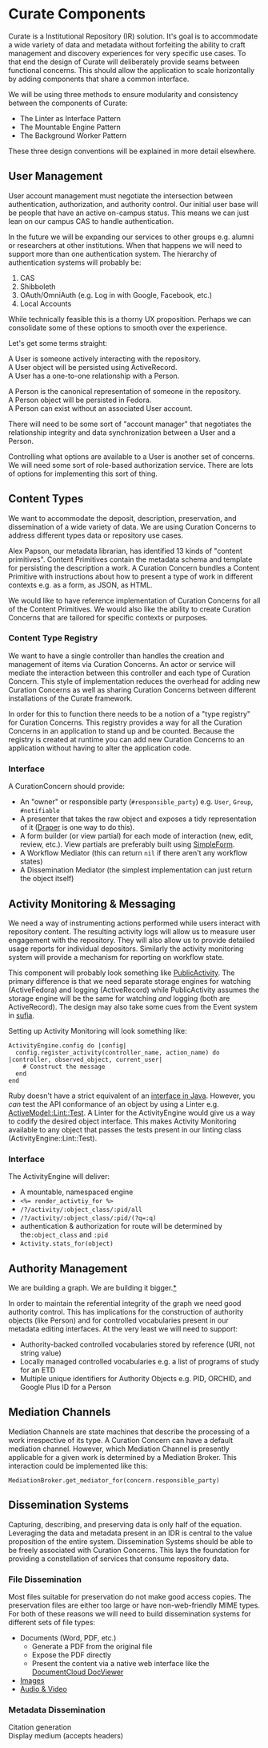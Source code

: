 # Curate Components
Curate is a Institutional Repository (IR) solution.
It's goal is to accommodate a wide variety of data and metadata without forfeiting the ability to craft management and discovery experiences for very specific use cases.
To that end the design of Curate will deliberately provide seams between functional concerns.
This should allow the application to scale horizontally by adding components that share a common interface.

We will be using three methods to ensure modularity and consistency between the components of Curate:

- The Linter as Interface Pattern
- The Mountable Engine Pattern
- The Background Worker Pattern

These three design conventions will be explained in more detail elsewhere.

## User Management
User account management must negotiate the intersection between authentication, authorization, and authority control.
Our initial user base will be people that have an active on-campus status.
This means we can just lean on our campus CAS to handle authentication.

In the future we will be expanding our services to other groups e.g. alumni or researchers at other institutions.
When that happens we will need to support more than one authentication system.
The hierarchy of authentication systems will probably be:

1. CAS
2. Shibboleth
3. OAuth/OmniAuth (e.g. Log in with Google, Facebook, etc.)
4. Local Accounts

While technically feasible this is a thorny UX proposition.
Perhaps we can consolidate some of these options to smooth over the experience.

Let's get some terms straight:

A User is someone actively interacting with the repository.  
A User object will be persisted using ActiveRecord.  
A User has a one-to-one relationship with a Person.

A Person is the canonical representation of someone in the repository.  
A Person object will be persisted in Fedora.  
A Person can exist without an associated User account.

There will need to be some sort of "account manager" that negotiates the relationship integrity and data synchronization between a User and a Person.

Controlling what options are available to a User is another set of concerns.
We will need some sort of role-based authorization service.
There are lots of options for implementing this sort of thing.

## Content Types
We want to accommodate the deposit, description, preservation, and dissemination of a wide variety of data.
We are using Curation Concerns to address different types data or repository use cases.

Alex Papson, our metadata librarian, has identified 13 kinds of "content primitives".
Content Primitives contain the metadata schema and template for persisting the description a work.
A Curation Concern bundles a Content Primitive with instructions about how to present a type of work in different contexts e.g. as a form, as JSON, as HTML.

We would like to have reference implementation of Curation Concerns for all of the Content Primitives.
We would also like the ability to create Curation Concerns that are tailored for specific contexts or purposes.

### Content Type Registry
We want to have a single controller than handles the creation and management of items via Curation Concerns.
An actor or service will mediate the interaction between this controller and each type of Curation Concern.
This style of implementation reduces the overhead for adding new Curation Concerns as well as sharing Curation Concerns between different installations of the Curate framework.

In order for this to function there needs to be a notion of a "type registry" for Curation Concerns.
This registry provides a way for all the Curation Concerns in an application to stand up and be counted.
Because the registry is created at runtime you can add new Curation Concerns to an application without having to alter the application code.

### Interface
A CurationConcern should provide:

- An "owner" or responsible party (`#responsible_party`) e.g. `User`, `Group`, `#notifiable`
- A presenter that takes the raw object and exposes a tidy representation of it ([Draper](https://github.com/drapergem/draper) is one way to do this).
- A form builder (or view partial) for each mode of interaction (new, edit, review, etc.). View partials are preferably built using [SimpleForm](https://github.com/plataformatec/simple_form).
- A Workflow Mediator (this can return `nil` if there aren't any workflow states)
- A Dissemination Mediator (the simplest implementation can just return the object itself)

## Activity Monitoring & Messaging
We need a way of instrumenting actions performed while users interact with repository content.
The resulting activity logs will allow us to measure user engagement with the repository.
They will also allow us to provide detailed usage reports for individual depositors.
Similarly the activity monitoring system will provide a mechanism for reporting on workflow state.

This component will probably look something like [PublicActivity](https://github.com/pokonski/public_activity).
The primary difference is that we need separate storage engines for watching (ActiveFedora) and logging (ActiveRecord) while PublicActivity assumes the storage engine will be the same for watching _and_ logging (both are ActiveRecord).
The design may also take some cues from the Event system in 
[sufia](https://github.com/projecthydra/sufia).

Setting up Activity Monitoring will look something like:

    ActivityEngine.config do |config|
      config.register_activity(controller_name, action_name) do |controller, observed_object, current_user|
        # Construct the message
      end
    end

Ruby doesn't have a strict equivalent of an [interface in Java](http://en.wikipedia.org/wiki/Interface_%28Java%29).
However, you _can_ test the API conformance of an object by using a Linter e.g. [ActiveModel::Lint::Test](http://api.rubyonrails.org/classes/ActiveModel/Lint/Tests.html).
A Linter for the ActivityEngine would give us a way to codify the desired object interface.
This makes Activity Monitoring available to any object that passes the tests present in our linting class (ActivityEngine::Lint::Test).

### Interface
The ActivityEngine will deliver:

- A mountable, namespaced engine
- `<%= render_activtiy_for %>`
- `/?/activity/:object_class/:pid/all`
- `/?/activity/:object_class/:pid/(?q=:q)`
- authentication & authorization for route will be determined by the`:object_class` and `:pid`
- `Activity.stats_for(object)`

## Authority Management
We are building a graph.
We are building it bigger.[*](http://en.wikipedia.org/wiki/Comfort_Eagle)

In order to maintain the referential integrity of the graph we need good authority control.
This has implications for the construction of authority objects (like Person) and for controlled vocabularies present in our metadata editing interfaces. At the very least we will need to support:

- Authority-backed controlled vocabularies stored by reference (URI, not string value)
- Locally managed controlled vocabularies e.g. a list of programs of study for an ETD
- Multiple unique identifiers for Authority Objects e.g. PID, ORCHID, and Google Plus ID for a Person

## Mediation Channels
Mediation Channels are state machines that describe the processing of a work irrespective of its type.
A Curation Concern can have a default mediation channel.
However, which Mediation Channel is presently applicable for a given work is determined by a Mediation Broker.
This interaction could be implemented like this: 

    MediationBroker.get_mediator_for(concern.responsible_party)

## Dissemination Systems
Capturing, describing, and preserving data is only half of the equation.
Leveraging the data and metadata present in an IDR is central to the value proposition of the entire system.
Dissemination Systems should be able to be freely associated with Curation Concerns.
This lays the foundation for providing a constellation of services that consume repository data.

### File Dissemination
Most files suitable for preservation do not make good access copies.
The preservation files are either too large or have non-web-friendly MIME types.
For both of these reasons we will need to build dissemination systems for different sets of file types:

- Documents (Word, PDF, etc.)
	- Generate a PDF from the original file
	- Expose the PDF directly
	- Present the content via a native web interface like the [DocumentCloud DocViewer](https://github.com/documentcloud/document-viewer)
- [Images](http://www3.nd.edu/~dbrubak1/planning/building-an-image-pipeline/)
- [Audio & Video](http://www.avalonmediasystem.org)

### Metadata Dissemination
Citation generation  
Display medium (accepts headers)
